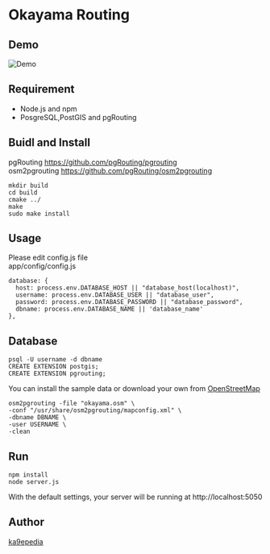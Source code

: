 Okayama Routing
====

## Demo
![Demo](https://user-images.githubusercontent.com/42766115/47839268-7c7b9500-ddf5-11e8-87d5-5cf1b6c74636.gif)


## Requirement
- Node.js and npm
- PosgreSQL,PostGIS and pgRouting

## Buidl and Install 
pgRouting https://github.com/pgRouting/pgrouting  
osm2pgrouting https://github.com/pgRouting/osm2pgrouting  
    
    mkdir build
    cd build
    cmake ../
    make
    sudo make install

## Usage
Please edit config.js file  
app/config/config.js 

    database: {
      host: process.env.DATABASE_HOST || "database_host(localhost)",
      username: process.env.DATABASE_USER || "database_user",
      password: process.env.DATABASE_PASSWORD || "database_password",
      dbname: process.env.DATABASE_NAME || 'database_name'
    },

## Database
    psql -U username -d dbname
    CREATE EXTENSION postgis;
    CREATE EXTENSION pgrouting;
You can install the sample data or download your own from [OpenStreetMap](https://www.openstreetmap.org/#map=14/34.6637/133.9112)

    osm2pgrouting -file "okayama.osm" \
    -conf "/usr/share/osm2pgrouting/mapconfig.xml" \
    -dbname DBNAME \
    -user USERNAME \
    -clean

## Run
    npm install
    node server.js
With the default settings, your server will be running at http://localhost:5050
## Author

[ka9epedia](https://github.com/ka9epedia)

